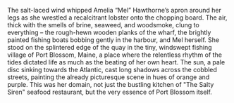 The salt-laced wind whipped Amelia “Mel” Hawthorne’s apron around her legs as she wrestled a recalcitrant lobster onto the chopping board.  The air, thick with the smells of brine, seaweed, and woodsmoke, clung to everything – the rough-hewn wooden planks of the wharf, the brightly painted fishing boats bobbing gently in the harbour, and Mel herself.  She stood on the splintered edge of the quay in the tiny, windswept fishing village of Port Blossom, Maine, a place where the relentless rhythm of the tides dictated life as much as the beating of her own heart.  The sun, a pale disc sinking towards the Atlantic, cast long shadows across the cobbled streets, painting the already picturesque scene in hues of orange and purple. This was her domain, not just the bustling kitchen of "The Salty Siren" seafood restaurant, but the very essence of Port Blossom itself.
